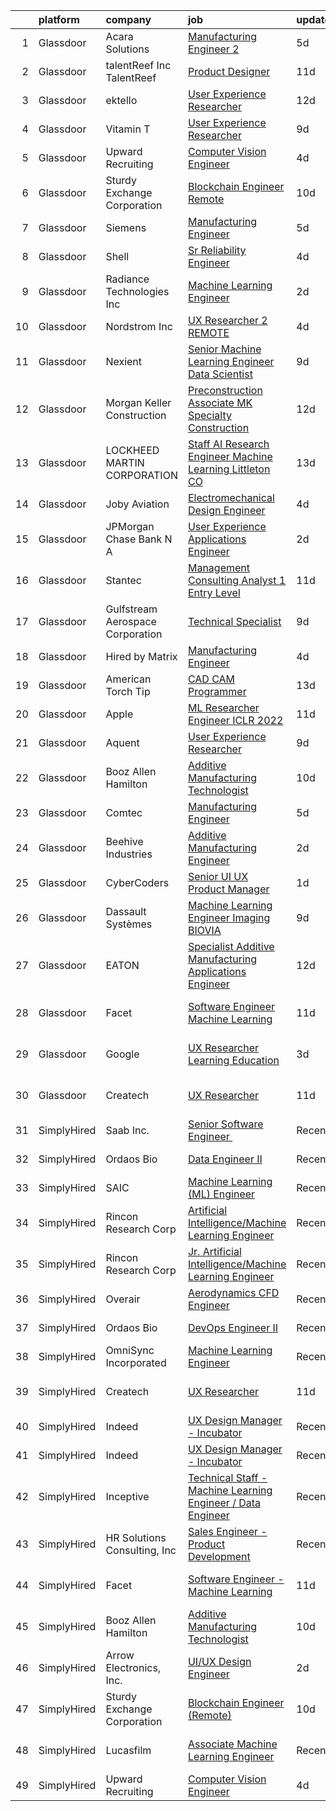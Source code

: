 

|    | platform    | company                          | job                                                                                                                                                                                                                                                                                                                                                                                                                                                                                                                                                                                                                                                                                                                                                                                                                                                                                                                                                                                                                                                                                                                                                                                                                                                                                                                                                                                 | update_time   | location                    |
|---:|:------------|:---------------------------------|:------------------------------------------------------------------------------------------------------------------------------------------------------------------------------------------------------------------------------------------------------------------------------------------------------------------------------------------------------------------------------------------------------------------------------------------------------------------------------------------------------------------------------------------------------------------------------------------------------------------------------------------------------------------------------------------------------------------------------------------------------------------------------------------------------------------------------------------------------------------------------------------------------------------------------------------------------------------------------------------------------------------------------------------------------------------------------------------------------------------------------------------------------------------------------------------------------------------------------------------------------------------------------------------------------------------------------------------------------------------------------------|:--------------|:----------------------------|
|  1 | Glassdoor   | Acara Solutions                  | [Manufacturing Engineer 2](https://www.glassdoor.com/partner/jobListing.htm?pos=106&ao=1110586&s=58&guid=00000181a3efe296af59aab521b2104c&src=GD_JOB_AD&t=SR&vt=w&ea=1&cs=1_a34e27b8&cb=1656312816683&jobListingId=1007955465292&cpc=F4EED0218A761C36&jrtk=3-0-1g6huvomagsr3801-1g6huvompk24h800-d82b20c6402084ef--6NYlbfkN0BQuJXpfawXtfhwzLerQhC04iCxGrelUvn_xttDeop7CIeEANK_iNQM_eYcp-YJWEg5Sj7oo5vbh2lI7jn0WF1eYk1kXNgQs6fqoQn0pImyKIkB2DFekpoVVLPrB3lwzAt7EcCkpRB4LawAzqLYmhUzNT2ZqRSKaUpjCiGsnvFNSs_DhP5uXpmkck0wk5XeiO4ZapV3rrs2LCCaltE087C3WRd_6q1ao9XteasRlDyQqibpjQc1NkrF57Q5bdeB6dNhOURECiv4s8Elo-dl-8CFzCzqQ2Eiy6yN1xiBotA9NJn8qev2tsHylKe6IQvjaPczXtp8kaqdG-5ORvmI6xzAaW-pkpmcG2EzAIKczuK85a1qEaRwn0K5uy9Oatl1Irz6aT3Tc4osND3GP0vYxJXHrvcKf1c_S6y_AbilK6S-GpcQwIspsqGVwYGgb18rPqihZ55oNMuLXAGXwlommeonW2DJb06svcTNgUygr3Pxq2twPHL6bTSRbVSY4kn5-Qdr3MczhMZFhC_8owanxIB2UvnunKWbNNesHoxQiax3yUd6fS5byRXnO7FD63rLoGF7WTMK7H0s3MkD4oAe769c2QaVG3HyKjd564-5-6evVJ05PesQBSPnrptJ-V-ZvmbPpTHRSTOA_Rp0D10XLOlTZRcokWybIhoAarcEOi32tG7EMuowQMrvci8XGYZgMckWPYjzGt1v4ufbq4b4MJ5qoHVsD2lW5Gg%3D)                                                                                                                                                                                                                                                                                   | 5d            | Painted Post, NY            |
|  2 | Glassdoor   | talentReef  Inc    TalentReef    | [Product Designer](https://www.glassdoor.com/partner/jobListing.htm?pos=130&ao=1136043&s=58&guid=00000181a3efe296af59aab521b2104c&src=GD_JOB_AD&t=SR&vt=w&ea=1&cs=1_29d2f79d&cb=1656312816685&jobListingId=1007942333539&jrtk=3-0-1g6huvomagsr3801-1g6huvompk24h800-b1d65d1e23e1d5ef-)                                                                                                                                                                                                                                                                                                                                                                                                                                                                                                                                                                                                                                                                                                                                                                                                                                                                                                                                                                                                                                                                                              | 11d           | Denver, CO                  |
|  3 | Glassdoor   | ektello                          | [User Experience Researcher](https://www.glassdoor.com/partner/jobListing.htm?pos=103&ao=1110586&s=58&guid=00000181a3efe296af59aab521b2104c&src=GD_JOB_AD&t=SR&vt=w&ea=1&cs=1_73182114&cb=1656312816682&jobListingId=1007939618815&cpc=1160948BCBA38B5B&jrtk=3-0-1g6huvomagsr3801-1g6huvompk24h800-915ffd92501460ca--6NYlbfkN0CLjQmfy67UqlWxJvyH5uxFrQGBFL1cdeZdgq-fUlKTljvii19VO40o9hODfeR06z4R3gKYeA12dSiTX4yFC_llT-SHO-vTVqwBvTr0TUeQ7sqQLmharss2OEzlzSIVsfsJmAiheDQVb3SGwk3mUzb-JDtsyTgnc840NTm9Xfdo-DwM4oPtxPVfXtd_PHWKQmc9hisZWFEcQF04c_2ixLSZwsupBnWNJBdI4lrwMn7_StYIO1epv2k62GNjHQ_lqDDhGDAUevI4z03v3sTGiBhQcUKJ4vmxpWyIsGU3Uoy_cFzdhbCfgzO2L1gO3xtkefvwTn1nYLMO7vJ3ztW3Umo0xZW82w0wQlKbxJiStf6tjzR03yZsOskmkATuWeQ_3kTga5bG6tEk8NV5zQhUFdDm-_75vVJbl7hXNFXN7c6qemibniEHczOaLK1qkVaJeaIjmdlq4K8TTwl27pqbP5EKyCDmIwoSKXpjaJ9SW9DWWtC5KISP7E2aKMQH2NmytKcYAJeamcxUVjcjz-B6bZLt)                                                                                                                                                                                                                                                                                                                                                                                                                                                                                               | 12d           | Washington, DC              |
|  4 | Glassdoor   | Vitamin T                        | [User Experience Researcher](https://www.glassdoor.com/partner/jobListing.htm?pos=108&ao=1110586&s=58&guid=00000181a3efe296af59aab521b2104c&src=GD_JOB_AD&t=SR&vt=w&cs=1_d321d0da&cb=1656312816683&jobListingId=1007947510415&cpc=654405A9B1E0A9F5&jrtk=3-0-1g6huvomagsr3801-1g6huvompk24h800-8ffb010d9d7ec4b0--6NYlbfkN0DMrcEu7yrtATojKJA7cEzGQ3FdRGWLh0CZQInL4ECGI6k5tN82kdM0OKoro5eXmjok1pY9WiCtPF0dukI9Fmem5Cq8y8v3Sld1jHAuQrnJsSg_8y4heX17j9R_wXSf16JunJqD7QV3ZczRzo7izK4pN-WqcA9hzaZ1XSgu-eucJt3KN1Pqjfcu6EHi9VPdE-4jDxuegQoSgjpOAYb_VfDvQIit7lV7qQ_sYXUct53x9ZTwiTYPfrIcIveyEtkUK5d5uLtI93tWBuBYdvg6T-_QrUjQVJMNpjASdjwLP_Y0CS0V348Ht7S5ieQnHuVDjTENjq95Xlmtq4qn8k0sgLcaoT7Et49EHKC_G1TqI5mvqQhRJAo7DepxNZZj-68j7vQ_lKfO0GevUmqiTwpe8HmH84Xb-0WaZsocvzfchKsUNbmsnKrUubu5iiG0gwaHhU6Gmq9bmC1574qhOem_2YH4)                                                                                                                                                                                                                                                                                                                                                                                                                                                                                                                                                                    | 9d            | Remote                      |
|  5 | Glassdoor   | Upward Recruiting                | [Computer Vision Engineer](https://www.glassdoor.com/partner/jobListing.htm?pos=110&ao=1136043&s=58&guid=00000181a3efe296af59aab521b2104c&src=GD_JOB_AD&t=SR&vt=w&ea=1&cs=1_c1c439d9&cb=1656312816683&jobListingId=1007957782508&jrtk=3-0-1g6huvomagsr3801-1g6huvompk24h800-2e21e2754d8e0a98-)                                                                                                                                                                                                                                                                                                                                                                                                                                                                                                                                                                                                                                                                                                                                                                                                                                                                                                                                                                                                                                                                                      | 4d            | Remote                      |
|  6 | Glassdoor   | Sturdy Exchange Corporation      | [Blockchain Engineer  Remote ](https://www.glassdoor.com/partner/jobListing.htm?pos=116&ao=1136043&s=58&guid=00000181a3efe296af59aab521b2104c&src=GD_JOB_AD&t=SR&vt=w&ea=1&cs=1_439ae311&cb=1656312816683&jobListingId=1007945004698&jrtk=3-0-1g6huvomagsr3801-1g6huvompk24h800-cfbd5654e5418373-)                                                                                                                                                                                                                                                                                                                                                                                                                                                                                                                                                                                                                                                                                                                                                                                                                                                                                                                                                                                                                                                                                  | 10d           | Remote                      |
|  7 | Glassdoor   | Siemens                          | [Manufacturing Engineer](https://www.glassdoor.com/partner/jobListing.htm?pos=117&ao=1136043&s=58&guid=00000181a3efe296af59aab521b2104c&src=GD_JOB_AD&t=SR&vt=w&ea=1&cs=1_5883cf37&cb=1656312816683&jobListingId=1007954823403&jrtk=3-0-1g6huvomagsr3801-1g6huvompk24h800-c37ba409c5cdbfd9-)                                                                                                                                                                                                                                                                                                                                                                                                                                                                                                                                                                                                                                                                                                                                                                                                                                                                                                                                                                                                                                                                                        | 5d            | Painted Post, NY            |
|  8 | Glassdoor   | Shell                            | [Sr  Reliability Engineer](https://www.glassdoor.com/partner/jobListing.htm?pos=114&ao=1136043&s=58&guid=00000181a3efe296af59aab521b2104c&src=GD_JOB_AD&t=SR&vt=w&cs=1_96671833&cb=1656312816683&jobListingId=1007957372884&jrtk=3-0-1g6huvomagsr3801-1g6huvompk24h800-10b005668955eb28-)                                                                                                                                                                                                                                                                                                                                                                                                                                                                                                                                                                                                                                                                                                                                                                                                                                                                                                                                                                                                                                                                                           | 4d            | Deer Park, TX               |
|  9 | Glassdoor   | Radiance Technologies Inc        | [Machine Learning Engineer](https://www.glassdoor.com/partner/jobListing.htm?pos=119&ao=1136043&s=58&guid=00000181a3efe296af59aab521b2104c&src=GD_JOB_AD&t=SR&vt=w&ea=1&cs=1_a6537939&cb=1656312816683&jobListingId=1007962804062&jrtk=3-0-1g6huvomagsr3801-1g6huvompk24h800-9adec5675081e53a-)                                                                                                                                                                                                                                                                                                                                                                                                                                                                                                                                                                                                                                                                                                                                                                                                                                                                                                                                                                                                                                                                                     | 2d            | Beavercreek, OH             |
| 10 | Glassdoor   | Nordstrom Inc                    | [UX Researcher 2   REMOTE](https://www.glassdoor.com/partner/jobListing.htm?pos=113&ao=1136043&s=58&guid=00000181a3efe296af59aab521b2104c&src=GD_JOB_AD&t=SR&vt=w&cs=1_9c5f5f78&cb=1656312816683&jobListingId=1007957153362&jrtk=3-0-1g6huvomagsr3801-1g6huvompk24h800-608155c439d6817a-)                                                                                                                                                                                                                                                                                                                                                                                                                                                                                                                                                                                                                                                                                                                                                                                                                                                                                                                                                                                                                                                                                           | 4d            | Seattle, WA                 |
| 11 | Glassdoor   | Nexient                          | [Senior Machine Learning Engineer Data Scientist](https://www.glassdoor.com/partner/jobListing.htm?pos=128&ao=1136043&s=58&guid=00000181a3efe296af59aab521b2104c&src=GD_JOB_AD&t=SR&vt=w&cs=1_ec94a987&cb=1656312816685&jobListingId=1007947721670&jrtk=3-0-1g6huvomagsr3801-1g6huvompk24h800-2b5fb07f70042bbd-)                                                                                                                                                                                                                                                                                                                                                                                                                                                                                                                                                                                                                                                                                                                                                                                                                                                                                                                                                                                                                                                                    | 9d            | Ann Arbor, MI               |
| 12 | Glassdoor   | Morgan Keller Construction       | [Preconstruction Associate   MK Specialty Construction](https://www.glassdoor.com/partner/jobListing.htm?pos=107&ao=1110586&s=58&guid=00000181a3efe296af59aab521b2104c&src=GD_JOB_AD&t=SR&vt=w&cs=1_7eeee325&cb=1656312816683&jobListingId=1007938875647&cpc=444700D72F2ECBCE&jrtk=3-0-1g6huvomagsr3801-1g6huvompk24h800-ae903719bcb418e4--6NYlbfkN0D0ff9e8Lfwlpl5zGbQmpn59AL71QmFd7VKOAnfyjZzp5sdngV8WPgYe0dov1m7Y2maibeqyK0toFWk41MUv9C7dlpzX2w3vd6070JNuIkO5hxGLH42ZHvSdxFZE4x0iYYKkx_hodBwHwYMTIJUR7HF5pXEQH4lVVeHpa26QTCTczkYQU4Hja_awav1bFvgEbSJXxn64e_Ce8u4TupqeFMxU_cWqEEo8gFs5cL__N1hW3hDOraYdy6UKCxTjzTyQwEReBpfrn1ywqKsbySDQbmZ30gkv1fYS7HwrzcYjaSl5Gko6Jm_mypwrUplnoNzHmLb13CC-bpBeH2ViHv8N4bFBm8V023Viqkqr1UFyLwn2rnB0SmzVkmPLrfQ48XtN2g_JmmXe4IF3qAfdc4qAMoBIiAGwH1JDUrfeXOjx4m3QIR38nckPC7ceUTZvHbfeCNwGuPhJA2g3e-eQaAggpOVEVTgUbO6TJo%3D)                                                                                                                                                                                                                                                                                                                                                                                                                                                                                                                           | 12d           | Frederick, MD               |
| 13 | Glassdoor   | LOCKHEED MARTIN CORPORATION      | [Staff AI Research Engineer   Machine Learning   Littleton  CO](https://www.glassdoor.com/partner/jobListing.htm?pos=126&ao=1136043&s=58&guid=00000181a3efe296af59aab521b2104c&src=GD_JOB_AD&t=SR&vt=w&cs=1_d7294b21&cb=1656312816684&jobListingId=1007937659712&jrtk=3-0-1g6huvomagsr3801-1g6huvompk24h800-728aebaacf4fc62b-)                                                                                                                                                                                                                                                                                                                                                                                                                                                                                                                                                                                                                                                                                                                                                                                                                                                                                                                                                                                                                                                      | 13d           | Littleton, CO               |
| 14 | Glassdoor   | Joby Aviation                    | [Electromechanical Design Engineer](https://www.glassdoor.com/partner/jobListing.htm?pos=127&ao=1136043&s=58&guid=00000181a3efe296af59aab521b2104c&src=GD_JOB_AD&t=SR&vt=w&cs=1_0782d14f&cb=1656312816684&jobListingId=1007956106150&jrtk=3-0-1g6huvomagsr3801-1g6huvompk24h800-acb599ffedd8eecd-)                                                                                                                                                                                                                                                                                                                                                                                                                                                                                                                                                                                                                                                                                                                                                                                                                                                                                                                                                                                                                                                                                  | 4d            | Santa Cruz, CA              |
| 15 | Glassdoor   | JPMorgan Chase Bank  N A         | [User Experience   Applications Engineer](https://www.glassdoor.com/partner/jobListing.htm?pos=124&ao=1136043&s=58&guid=00000181a3efe296af59aab521b2104c&src=GD_JOB_AD&t=SR&vt=w&cs=1_d5d06136&cb=1656312816684&jobListingId=1007962736195&jrtk=3-0-1g6huvomagsr3801-1g6huvompk24h800-6607245b2d100d86-)                                                                                                                                                                                                                                                                                                                                                                                                                                                                                                                                                                                                                                                                                                                                                                                                                                                                                                                                                                                                                                                                            | 2d            | Apple Valley, CA            |
| 16 | Glassdoor   | Stantec                          | [Management Consulting Analyst 1  Entry Level](https://www.glassdoor.com/partner/jobListing.htm?pos=125&ao=1136043&s=58&guid=00000181a3efe296af59aab521b2104c&src=GD_JOB_AD&t=SR&vt=w&cs=1_ec2bc6c2&cb=1656312816684&jobListingId=1007942331467&jrtk=3-0-1g6huvomagsr3801-1g6huvompk24h800-6387649945ac903c-)                                                                                                                                                                                                                                                                                                                                                                                                                                                                                                                                                                                                                                                                                                                                                                                                                                                                                                                                                                                                                                                                       | 11d           | Tampa, FL                   |
| 17 | Glassdoor   | Gulfstream Aerospace Corporation | [Technical Specialist](https://www.glassdoor.com/partner/jobListing.htm?pos=129&ao=1136043&s=58&guid=00000181a3efe296af59aab521b2104c&src=GD_JOB_AD&t=SR&vt=w&cs=1_cf7c2e76&cb=1656312816685&jobListingId=1007947829400&jrtk=3-0-1g6huvomagsr3801-1g6huvompk24h800-dee2ee7a71938f81-)                                                                                                                                                                                                                                                                                                                                                                                                                                                                                                                                                                                                                                                                                                                                                                                                                                                                                                                                                                                                                                                                                               | 9d            | Savannah, GA                |
| 18 | Glassdoor   | Hired by Matrix                  | [Manufacturing Engineer](https://www.glassdoor.com/partner/jobListing.htm?pos=105&ao=1110586&s=58&guid=00000181a3efe296af59aab521b2104c&src=GD_JOB_AD&t=SR&vt=w&ea=1&cs=1_14f5de57&cb=1656312816683&jobListingId=1007956713671&cpc=654405A9B1E0A9F5&jrtk=3-0-1g6huvomagsr3801-1g6huvompk24h800-b0c1dbe3aa49c31d--6NYlbfkN0Ay3KKNjEjIQLzYNrflX5rgo4dHizqVuZJtpWFnF4V68qZX4QnNMBMN-2REr4LWw1HhCojqevYEKW-jV2OQDfxIf_UNRnPNiUyVSGQ6KLGybgaaxQGAL35A4dUvuuasOexn0z4NTx6z76B58mBhSyc3uFzmZpXfrGyVwf2N0M5Lpb5010If8JGhmx73YiQVlOAmPUKWm3oBjzCcXOuqkgXZIQ55qvJvJgjaen5GoFyYs1Hl_kUFHkYbS8mD-Z7y0eG5MiD-LFq-wedny5oP79inLqQ-PBTfd8FmBU0rWqwKTuP21Nd0nUTSPhsUdmQjSbcKq3NE6EOnc4vHflcJlvwM5onYmNg06F0VJsrUJkhHquMLjh5KG1V2TVRvCG9YDKVOUIbSvuLXRdCYjtiymnBOJUKweUBImbHsCyHXS_xIN7kAJqRQo-C1Q2DYCSBVkAkunIwsC_R37UWjzYInrS6591YMEJYiDEvmJ-gT5TDhWcjk8WDiWj-vtYHpLjxerXxfBQJuZmcDoHarcvNkYxRj6Z3JmAATSza5cF9Gc-3cIRAZSXjjcAWdWtviU9Goe_hsusK8D3369ub-YBMlKxPCr1HGyikXmhop18FYYBXVqrIMs_fJuk4KoX0WfeTZBiiPn9CYg3aSz6vwgTXgNWpV6qRpcKr4wYcitN0X47j9JmSTbWIfDgfVmTyiH5JbR7Ee-OqJx9z7oSkiBcNjDHLQt3Ek3qNOBlhZfdZFKwWB0_IE5BfLg0CDXr3Ykb9ZblhSaoGS2h7PYfqUGrwn7Ivd-NS6PitdHbGYhzS0LSlsiaro5e0H45OTTLOltDe4cxXJVdvkpXo40b8ZvQ8zKeQ4rLaPNyAJzETMkQ9Ia-fFXvX4RmP9oRicxsiXHpurkVTj_CDdokuQr9-S5VZ-qqxG-ZhATsLRoswXA_uhUeVHN-X9VAhrPJT_MFG0tpNSBsYkhZ3LBondXvtHJAXKz488zbjH-Rkkl-zxUunopLwTIfSTRCVyqG_O)   | 4d            | Painted Post, NY            |
| 19 | Glassdoor   | American Torch Tip               | [CAD CAM Programmer](https://www.glassdoor.com/partner/jobListing.htm?pos=101&ao=1110586&s=58&guid=00000181a3efe296af59aab521b2104c&src=GD_JOB_AD&t=SR&vt=w&ea=1&cs=1_dfeaa7c2&cb=1656312816682&jobListingId=1007935742295&cpc=B6F995695EC48C8A&jrtk=3-0-1g6huvomagsr3801-1g6huvompk24h800-6478f41ebc24d5b8--6NYlbfkN0BnsvztuEavkVQDPHE5N0fDqhPJFv-LlFbJcq3wHKaJtdKFjSQnzkBt70lkBthZADUoGEySLiY6jpWSHeE7wHqmP4fyPy5yQKkVXaeNIxgU0ucOo1kq-flm3zXNh8UZCQmr3MK6wBkFSVQ9-HatSuLt_1RggHpopC0LJHUrAjYGdLBbmjsHx02TpHIC93jm_i1VvYsszE6j1xbCgAiO6ucuPDWmszrfo0x5x6Jbpiiap4YWcyR2OAUEqo-IR_GlEk63oJT_5KIPHomZy3VNeUD3b8a4vQjGKH9z64UyqEUpQrJ408Lyjr-JHhhl-1w5w34gM4uevYIIGrK-5OVXqScw-JUn-tyFpg8rEj5lRDzZFfDT4gpWzbKkjFz0REUQMPzMPxHUlokLO958uXShZDbu59M8b_OcK-rjP6FECMaioMeJM1id9dHfwB1fPyV7cK8k6q6ZUJNPj-rSa2n47dDdu4C4bU0mkSJM6GAzDJ22p8lLM3d2VN2QvRqlc8Nn5WNejOqulRv97A%3D%3D)                                                                                                                                                                                                                                                                                                                                                                                                                                                                                                           | 13d           | Bradenton, FL               |
| 20 | Glassdoor   | Apple                            | [ML Researcher   Engineer  ICLR 2022 ](https://www.glassdoor.com/partner/jobListing.htm?pos=111&ao=1136043&s=58&guid=00000181a3efe296af59aab521b2104c&src=GD_JOB_AD&t=SR&vt=w&cs=1_321a3953&cb=1656312816683&jobListingId=1007941705090&jrtk=3-0-1g6huvomagsr3801-1g6huvompk24h800-507711e5029b08ca-)                                                                                                                                                                                                                                                                                                                                                                                                                                                                                                                                                                                                                                                                                                                                                                                                                                                                                                                                                                                                                                                                               | 11d           | Cupertino, CA               |
| 21 | Glassdoor   | Aquent                           | [User Experience Researcher](https://www.glassdoor.com/partner/jobListing.htm?pos=104&ao=1110586&s=58&guid=00000181a3efe296af59aab521b2104c&src=GD_JOB_AD&t=SR&vt=w&cs=1_77d26b02&cb=1656312816682&jobListingId=1007947575845&cpc=47CFDC01B3F81FAC&jrtk=3-0-1g6huvomagsr3801-1g6huvompk24h800-8398e86d62796fed--6NYlbfkN0DMrcEu7yrtATojKJA7cEzGQ3FdRGWLh0CZQInL4ECGI9gD0Wolx9R2EDT7B77c2cTfSS0sKx0sPrTiiXrRC4mCy6wvlcZIyaaPwzM8wGJyx9NQOU_eJTkritVdPf6wW3MPn0Q3jkpTzsfWDBEmPQAWOMx6fG0EbOPYZVXRuDgN8s4MO2TZrPrssosw7Uwn5a8eYMFaB21HOvMcLpY_Nf9Q-Dw-1MPVBjJhQTycVo5TFKtyy4BOptzKg9oxjCXQY7npKJ2sG_kaW4K8E7618hEZQ_w7ef53-wxghtN8E2iZf9ZpTpoz3KP3j5y8LeiJFkFmhQxBt8Su_VwVEkrSNhamyxzUldOD9THxeXZAsLwawViuzuxKsDbnILrhJr7WMShLY2OfyI_dDv6NmLKI6Swzv1NEJ2fMubATOn-pILYsW9aJv9Yj0Q-Y3baLfutL7ngKPOLqq4P3vA%3D%3D)                                                                                                                                                                                                                                                                                                                                                                                                                                                                                                                                                                        | 9d            | Remote                      |
| 22 | Glassdoor   | Booz Allen Hamilton              | [Additive Manufacturing Technologist](https://www.glassdoor.com/partner/jobListing.htm?pos=102&ao=1110586&s=58&guid=00000181a3efe296af59aab521b2104c&src=GD_JOB_AD&t=SR&vt=w&cs=1_4626fac3&cb=1656312816682&jobListingId=1007945244311&cpc=B2C3004C5D07113D&jrtk=3-0-1g6huvomagsr3801-1g6huvompk24h800-448df93566dec847--6NYlbfkN0CaLaeO0W0aSDE10oNno4SsRl14ssiVXEJb5QYZji-zahvEu0xfL2FTqFd3xJ5yEYyWP-fCJ3vQOabt-ahE-T_2dCkvylvYbTSbdfAcE6eD7sNGYuYwocznbQDUPu77atmBeZrPMQoIt_IUVP6M3fWPj48J9BGhAQgFGoUG3gvqFxTIAYzqSy0xpcIsloKfeBVRP2kX8x8oH_Ui8My_Jmq1WWY4eK77T0LqQIWJk650WQt0VGEIpD0nX6OIbYpgT5uy1AG-rQLuHUPMoMT0bfEVgPtXlgyfBgmcukS7AAB1Ny9utncGraoLccO4ovFSgzp-hRHO5NM3GFXxlKIFgNMTs-0e8nwQ8MOZaflY1p7-ONPi2yzQKrIdbxViYhD2G1xtSywecGnpQDJVJNBDig4nAe31iuJ9Y_OM5ZJx-LPkTw9o9P8K8bbozFgicjVZGVlzZBybf_KMP417Ata4_nYwoxgaJsOTWD-YKIetZM_fGcxzL_aDvp6WDaSXtV3ELp8vOb8EOOeae6vBzFXxP2tgE1EmT8OEFQqhr9YU9U87Mlup_HfX-Xip9C89PnnbaOc%3D)                                                                                                                                                                                                                                                                                                                                                                                                                                             | 10d           | Warren, MI                  |
| 23 | Glassdoor   | Comtec                           | [Manufacturing Engineer](https://www.glassdoor.com/partner/jobListing.htm?pos=121&ao=1136043&s=58&guid=00000181a3efe296af59aab521b2104c&src=GD_JOB_AD&t=SR&vt=w&ea=1&cs=1_af0fd154&cb=1656312816684&jobListingId=1007954826163&jrtk=3-0-1g6huvomagsr3801-1g6huvompk24h800-ec02ca0522a4acf3-)                                                                                                                                                                                                                                                                                                                                                                                                                                                                                                                                                                                                                                                                                                                                                                                                                                                                                                                                                                                                                                                                                        | 5d            | Painted Post, NY            |
| 24 | Glassdoor   | Beehive Industries               | [Additive Manufacturing Engineer](https://www.glassdoor.com/partner/jobListing.htm?pos=122&ao=1136043&s=58&guid=00000181a3efe296af59aab521b2104c&src=GD_JOB_AD&t=SR&vt=w&ea=1&cs=1_c40e29a8&cb=1656312816684&jobListingId=1007962467180&jrtk=3-0-1g6huvomagsr3801-1g6huvompk24h800-81fdef901ec4dd6e-)                                                                                                                                                                                                                                                                                                                                                                                                                                                                                                                                                                                                                                                                                                                                                                                                                                                                                                                                                                                                                                                                               | 2d            | Denver, CO                  |
| 25 | Glassdoor   | CyberCoders                      | [Senior UI UX Product Manager](https://www.glassdoor.com/partner/jobListing.htm?pos=109&ao=1110586&s=58&guid=00000181a3efe296af59aab521b2104c&src=GD_JOB_AD&t=SR&vt=w&ea=1&cs=1_5184bbfb&cb=1656312816683&jobListingId=1007963159967&cpc=F41FEAB56D215062&jrtk=3-0-1g6huvomagsr3801-1g6huvompk24h800-7a6bbc33c49e1675--6NYlbfkN0CpFJQzrgRR8WqXWK1qKKEqALWJw739KlKqr2H-MSI4eoBlI4EFrmor2FYZMP3muM25-XMOHvh1yzDwtLGCT22MD8PsqnqM-8t2-c_xUAR_uZ1wEQXt9r4vZ-aRS4o8vrhMCsUAnjgNEfwBHzSDaYDD7EKBH9YZ6gpBhYUo8pGYWPWiJWtbfqnwdAV_fSOyC_UzhI-SKxDDKDozgolmvEhSrFqlNZ8XQmqW_7W8l17ndxh9BzORoy7n2d-WGBE854BcwOP80QUnhuO2MBxI8IIMX2QrAB_PTxl2cH3YbPm64disRQM3rXDLIPJaaND6RM37idzvBesxyslI2TI8g7zZqALiiZWrMx484opaGejfIKESE9xRVpGwimIFcWn4nytaGrR6G1Zl5WUsLwFs7HRLJSi6sRpbnhwiQLie2pa4_HzR-MNZPbR6ODuDEPFKgEmdKBQ03l3rGbHPPJ8cQGeRIhAmniN3Uqfe34fEQbXoYNU5SKfk8Ts6w2YhSqF2mRfvaOP2GQt5aJFduxIS4O7b8-Rnc9cI9C-pm9TFleg2TIKxOB_Qgas2VPYIdmSYAl7WlN-BWjZssNuFmAhW7s5wmlXmypVp_pnFyLIvSPJw_SiVwxyuEqUsAWHPhoRIIUaxXt9eglevoRF1AATz0YjoJc-y12QGBRZRJLUIMCwgMQWJ10vf8SQUO-lDM2vcsk0LLS2M7NZKqVpdw09sAkNhCbuHNUWkHc0bjhPEst79aOeo2rvZgzRwqKrSjVsh53G_86Ij-Fn4Oq7wl-tSMyuRqBF1e7jjXLZUQPXxabAOtZE3zmp1ss8SiTGsBymnXtGyplLJPWDilWi-XwEixcNluNI0GU9N61V5ukQmwQP28B-Ra-4I3G6wyhHKwcMioRgCt5A57ippYFLL-qBsSXxJZHPz8AwJzqA3rAUKaQrqattRjQ8BvQEr6uiT7y1DQ6CJpkIxWiMuwiHYp0P0hCln0PXydswgmhd9Kjone65QHQ%3D%3D) | 1d            | Sunnyvale, CA               |
| 26 | Glassdoor   | Dassault Systèmes                | [Machine Learning Engineer   Imaging  BIOVIA ](https://www.glassdoor.com/partner/jobListing.htm?pos=123&ao=1136043&s=58&guid=00000181a3efe296af59aab521b2104c&src=GD_JOB_AD&t=SR&vt=w&cs=1_f7c6e670&cb=1656312816684&jobListingId=1007946878279&jrtk=3-0-1g6huvomagsr3801-1g6huvompk24h800-e38185e06f0e90e3-)                                                                                                                                                                                                                                                                                                                                                                                                                                                                                                                                                                                                                                                                                                                                                                                                                                                                                                                                                                                                                                                                       | 9d            | San Diego, CA               |
| 27 | Glassdoor   | EATON                            | [Specialist   Additive Manufacturing Applications Engineer](https://www.glassdoor.com/partner/jobListing.htm?pos=118&ao=1136043&s=58&guid=00000181a3efe296af59aab521b2104c&src=GD_JOB_AD&t=SR&vt=w&cs=1_3445835d&cb=1656312816683&jobListingId=1007939776388&jrtk=3-0-1g6huvomagsr3801-1g6huvompk24h800-9bbfb668a3ac93a3-)                                                                                                                                                                                                                                                                                                                                                                                                                                                                                                                                                                                                                                                                                                                                                                                                                                                                                                                                                                                                                                                          | 12d           | Southfield, MI              |
| 28 | Glassdoor   | Facet                            | [Software Engineer   Machine Learning](https://www.glassdoor.com/partner/jobListing.htm?pos=112&ao=1136043&s=58&guid=00000181a3efe296af59aab521b2104c&src=GD_JOB_AD&t=SR&vt=w&ea=1&cs=1_09f9f854&cb=1656312816683&jobListingId=1007942852875&jrtk=3-0-1g6huvomagsr3801-1g6huvompk24h800-d72e5880989bd4aa-)                                                                                                                                                                                                                                                                                                                                                                                                                                                                                                                                                                                                                                                                                                                                                                                                                                                                                                                                                                                                                                                                          | 11d           | San Francisco, CA           |
| 29 | Glassdoor   | Google                           | [UX Researcher  Learning   Education](https://www.glassdoor.com/partner/jobListing.htm?pos=115&ao=1136043&s=58&guid=00000181a3efe296af59aab521b2104c&src=GD_JOB_AD&t=SR&vt=w&cs=1_39053d86&cb=1656312816683&jobListingId=1007959780547&jrtk=3-0-1g6huvomagsr3801-1g6huvompk24h800-df1c80ee7936e630-)                                                                                                                                                                                                                                                                                                                                                                                                                                                                                                                                                                                                                                                                                                                                                                                                                                                                                                                                                                                                                                                                                | 3d            | San Francisco, CA           |
| 30 | Glassdoor   | Createch                         | [UX Researcher](https://www.glassdoor.com/partner/jobListing.htm?pos=120&ao=1136043&s=58&guid=00000181a3efe296af59aab521b2104c&src=GD_JOB_AD&t=SR&vt=w&ea=1&cs=1_260f231a&cb=1656312816684&jobListingId=1007942486177&jrtk=3-0-1g6huvomagsr3801-1g6huvompk24h800-f2ce10c15be7bc6a-)                                                                                                                                                                                                                                                                                                                                                                                                                                                                                                                                                                                                                                                                                                                                                                                                                                                                                                                                                                                                                                                                                                 | 11d           | San Francisco, CA           |
| 31 | SimplyHired | Saab Inc.                        | [Senior Software Engineer ﻿](https://www.simplyhired.com/job/XGxxSbi_pQmghBTdNfKG3BCaBxwKkfnYwjhpRjm-rIVPcxLAmzaDCg?q=generative+engineer)                                                                                                                                                                                                                                                                                                                                                                                                                                                                                                                                                                                                                                                                                                                                                                                                                                                                                                                                                                                                                                                                                                                                                                                                                                          | Recently      | Remote                      |
| 32 | SimplyHired | Ordaos Bio                       | [Data Engineer II](https://www.simplyhired.com/job/VCPKKm8Ut_7VCp4VfJAAtV760ygqviDFgZ91vPfY0Tu_P5lUwYaPng?q=generative+engineer)                                                                                                                                                                                                                                                                                                                                                                                                                                                                                                                                                                                                                                                                                                                                                                                                                                                                                                                                                                                                                                                                                                                                                                                                                                                    | Recently      | New York, NY                |
| 33 | SimplyHired | SAIC                             | [Machine Learning (ML) Engineer](https://www.simplyhired.com/job/Tub8Xf_WGjA-5QOm12xen5rMMzm82m4WOypaNDAnZTp1Lz0EtRr-6Q?q=generative+engineer)                                                                                                                                                                                                                                                                                                                                                                                                                                                                                                                                                                                                                                                                                                                                                                                                                                                                                                                                                                                                                                                                                                                                                                                                                                      | Recently      | Chantilly, VA               |
| 34 | SimplyHired | Rincon Research Corp             | [Artificial Intelligence/Machine Learning Engineer](https://www.simplyhired.com/job/2Vj41ii4IpnCvd1Bdiumvfq3IoROFfEV1nJ1iVSccd5ZuX_1BZ6Kqg?q=generative+engineer)                                                                                                                                                                                                                                                                                                                                                                                                                                                                                                                                                                                                                                                                                                                                                                                                                                                                                                                                                                                                                                                                                                                                                                                                                   | Recently      | Centennial, CO +3 locations |
| 35 | SimplyHired | Rincon Research Corp             | [Jr. Artificial Intelligence/Machine Learning Engineer](https://www.simplyhired.com/job/Yzv6jPEP7zE7_ZonJrqq1cjJCgndo2RkVZHWRnUDQp3KRVrmx248ag?q=generative+engineer)                                                                                                                                                                                                                                                                                                                                                                                                                                                                                                                                                                                                                                                                                                                                                                                                                                                                                                                                                                                                                                                                                                                                                                                                               | Recently      | Centennial, CO +3 locations |
| 36 | SimplyHired | Overair                          | [Aerodynamics CFD Engineer](https://www.simplyhired.com/job/sSzyGVSetYpz2_ks455OqIXxTgYhgx4rFC1ssgferxkbURM4E9BsSg?q=generative+engineer)                                                                                                                                                                                                                                                                                                                                                                                                                                                                                                                                                                                                                                                                                                                                                                                                                                                                                                                                                                                                                                                                                                                                                                                                                                           | Recently      | Santa Ana, CA               |
| 37 | SimplyHired | Ordaos Bio                       | [DevOps Engineer II](https://www.simplyhired.com/job/-EixE0zo7N7VdLa992z23aFz6qtUUkFczlkN5ZXIFpAUv-v3wOxmzg?q=generative+engineer)                                                                                                                                                                                                                                                                                                                                                                                                                                                                                                                                                                                                                                                                                                                                                                                                                                                                                                                                                                                                                                                                                                                                                                                                                                                  | Recently      | New York, NY                |
| 38 | SimplyHired | OmniSync Incorporated            | [Machine Learning Engineer](https://www.simplyhired.com/job/Ms1rUOOkPUDsS74FgK92f7jngW4kzHcHoT7F_OvtjO8xRlfiq_mzCQ?q=generative+engineer)                                                                                                                                                                                                                                                                                                                                                                                                                                                                                                                                                                                                                                                                                                                                                                                                                                                                                                                                                                                                                                                                                                                                                                                                                                           | Recently      | San Diego, CA               |
| 39 | SimplyHired | Createch                         | [UX Researcher](https://www.simplyhired.com/job/i7kHaMs_t4HJbJlYlCbNzuzUNip4IiMfa1iEYNfuICNgoGdDox8jZA?q=generative+engineer)                                                                                                                                                                                                                                                                                                                                                                                                                                                                                                                                                                                                                                                                                                                                                                                                                                                                                                                                                                                                                                                                                                                                                                                                                                                       | 11d           | San Francisco, CA           |
| 40 | SimplyHired | Indeed                           | [UX Design Manager - Incubator](https://www.simplyhired.com/job/AHhJM-aDe-NcmNdwvJhb-gPxcmXcCkVLIE75boud2OpFtQMx5R_rYQ?q=generative+engineer)                                                                                                                                                                                                                                                                                                                                                                                                                                                                                                                                                                                                                                                                                                                                                                                                                                                                                                                                                                                                                                                                                                                                                                                                                                       | Recently      | United States               |
| 41 | SimplyHired | Indeed                           | [UX Design Manager - Incubator](https://www.simplyhired.com/job/AHhJM-aDe-NcmNdwvJhb-gPxcmXcCkVLIE75boud2OpFtQMx5R_rYQ?q=generative+engineer)                                                                                                                                                                                                                                                                                                                                                                                                                                                                                                                                                                                                                                                                                                                                                                                                                                                                                                                                                                                                                                                                                                                                                                                                                                       | Recently      | United States               |
| 42 | SimplyHired | Inceptive                        | [Technical Staff - Machine Learning Engineer / Data Engineer](https://www.simplyhired.com/job/nU_pczZ8k_8OLKVUZdqqqLwaQKANdZcg--5NjulzQpo0A-o37XVZkQ?q=generative+engineer)                                                                                                                                                                                                                                                                                                                                                                                                                                                                                                                                                                                                                                                                                                                                                                                                                                                                                                                                                                                                                                                                                                                                                                                                         | Recently      | Remote                      |
| 43 | SimplyHired | HR Solutions Consulting, Inc     | [Sales Engineer - Product Development](https://www.simplyhired.com/job/rpFE5MaZswcnKsII82cyD7Oav5ZNtbyLELzQ2fRaf2-O5diJr9V0Pg?q=generative+engineer)                                                                                                                                                                                                                                                                                                                                                                                                                                                                                                                                                                                                                                                                                                                                                                                                                                                                                                                                                                                                                                                                                                                                                                                                                                | Recently      | Melbourne, FL               |
| 44 | SimplyHired | Facet                            | [Software Engineer - Machine Learning](https://www.simplyhired.com/job/rRl7LpYqGiIowLAwzbrNzMgXtXTFbKgtp-z9fo66PKEqX4Q6nYlO_w?q=generative+engineer)                                                                                                                                                                                                                                                                                                                                                                                                                                                                                                                                                                                                                                                                                                                                                                                                                                                                                                                                                                                                                                                                                                                                                                                                                                | 11d           | San Francisco, CA           |
| 45 | SimplyHired | Booz Allen Hamilton              | [Additive Manufacturing Technologist](https://www.simplyhired.com/job/JWUCQAj51M7Fhik0fiyoQQnsCHKfQyV13eTIza8Bzlg0rzmaMl9IMw?q=generative+engineer)                                                                                                                                                                                                                                                                                                                                                                                                                                                                                                                                                                                                                                                                                                                                                                                                                                                                                                                                                                                                                                                                                                                                                                                                                                 | 10d           | Warren, MI                  |
| 46 | SimplyHired | Arrow Electronics, Inc.          | [UI/UX Design Engineer](https://www.simplyhired.com/job/gqpqP5yO_Bxar3-_aGPrUl97q9IiulJdACi_crW5x0_GRI1uOpjoLQ?q=generative+engineer)                                                                                                                                                                                                                                                                                                                                                                                                                                                                                                                                                                                                                                                                                                                                                                                                                                                                                                                                                                                                                                                                                                                                                                                                                                               | 2d            | Santa Fe, NM                |
| 47 | SimplyHired | Sturdy Exchange Corporation      | [Blockchain Engineer (Remote)](https://www.simplyhired.com/job/3BwqJPIdK7E5l0x4vve269i55q-fYQUee5Yc2Im0XNmUQOBc7_Va4A?q=generative+engineer)                                                                                                                                                                                                                                                                                                                                                                                                                                                                                                                                                                                                                                                                                                                                                                                                                                                                                                                                                                                                                                                                                                                                                                                                                                        | 10d           | Remote                      |
| 48 | SimplyHired | Lucasfilm                        | [Associate Machine Learning Engineer](https://www.simplyhired.com/job/XJTtzorP-cvC9W-T4C3Nbsj0BMgIlQp6ZwvKdhPLZqUll3uPYTuIAQ?q=generative+engineer)                                                                                                                                                                                                                                                                                                                                                                                                                                                                                                                                                                                                                                                                                                                                                                                                                                                                                                                                                                                                                                                                                                                                                                                                                                 | Recently      | San Francisco, CA           |
| 49 | SimplyHired | Upward Recruiting                | [Computer Vision Engineer](https://www.simplyhired.com/job/rkCRw4L7zZyIjOI7zDuN7ivicgLG8hqhk8yOpjOy7-yVCSDmzkL6ow?q=generative+engineer)                                                                                                                                                                                                                                                                                                                                                                                                                                                                                                                                                                                                                                                                                                                                                                                                                                                                                                                                                                                                                                                                                                                                                                                                                                            | 4d            | Remote                      |